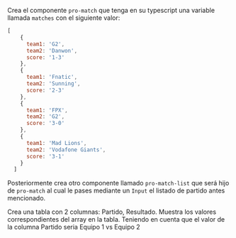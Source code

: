 Crea el componente ``pro-match`` que tenga en su typescript una variable llamada ``matches`` con el siguiente valor:

```js
[
    {
      team1: 'G2',
      team2: 'Danwon',
      score: '1-3'
    },
    {
      team1: 'Fnatic',
      team2: 'Sunning',
      score: '2-3'
    },
    {
      team1: 'FPX',
      team2: 'G2',
      score: '3-0'
    },
    {
      team1: 'Mad Lions',
      team2: 'Vodafone Giants',
      score: '3-1'
    }
  ]
```

Posteriormente crea otro componente llamado ``pro-match-list`` que será hijo de ``pro-match`` al cual le pases mediante un ``Input`` el listado de partido antes mencionado.

Crea una tabla con 2 columnas: Partido, Resultado. Muestra los valores correspondientes del array en la tabla. Teniendo en cuenta que el valor de la columna Partido seria Equipo 1 vs Equipo 2